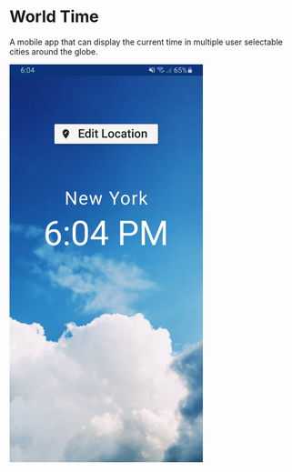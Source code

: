 # World Time

<body>
  <p>A mobile app that can display the current time in multiple user selectable cities around the globe. <p/>
<img src="https://github.com/ByromJomaa/World_Time/blob/master/README_screenshot.jpg" height="700" />
<body/>
